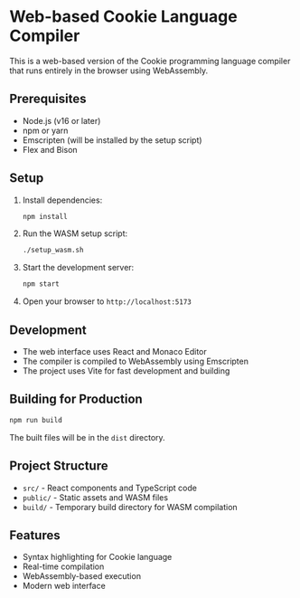 # Web-based Cookie Language Compiler

This is a web-based version of the Cookie programming language compiler that runs entirely in the browser using WebAssembly.

## Prerequisites

- Node.js (v16 or later)
- npm or yarn
- Emscripten (will be installed by the setup script)
- Flex and Bison

## Setup

1. Install dependencies:
   ```bash
   npm install
   ```

2. Run the WASM setup script:
   ```bash
   ./setup_wasm.sh
   ```

3. Start the development server:
   ```bash
   npm start
   ```

4. Open your browser to `http://localhost:5173`

## Development

- The web interface uses React and Monaco Editor
- The compiler is compiled to WebAssembly using Emscripten
- The project uses Vite for fast development and building

## Building for Production

```bash
npm run build
```

The built files will be in the `dist` directory.

## Project Structure

- `src/` - React components and TypeScript code
- `public/` - Static assets and WASM files
- `build/` - Temporary build directory for WASM compilation

## Features

- Syntax highlighting for Cookie language
- Real-time compilation
- WebAssembly-based execution
- Modern web interface 